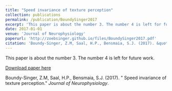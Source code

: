 ```yaml
---
title: "Speed invariance of texture perception"
collection: publications
permalink: /publication/BoundySinger2017
excerpt: 'This paper is about the number 3. The number 4 is left for future work.'
date: 2017-01-01
venue: 'Journal of Neurophysiology'
paperurl: 'http://zoebsinger.github.io/files/BoundySinger2017.pdf'
citation: 'Boundy-Singer, Z.M, Saal, H.P., Bensmaia, S.J. (2017). &quot; Speed invariance of texture perception.&quot; <i>Journal of Neurophysiology</i>.'
---
```

This paper is about the number 3. The number 4 is left for future work.

[Download paper here](http://zoebsinger.github.io/files/BoundySinger2017.pdf)

Boundy-Singer, Z.M, Saal, H.P., Bensmaia, S.J. (2017). &quot; Speed invariance of texture perception.&quot; <i>Journal of Neurophysiology</i>.
